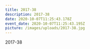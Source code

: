 ```yaml
---
title: 2017-38
description: 2017-38
date: 2020-10-07T11:25:43.178Z
event_date: 2020-10-07T11:25:43.195Z
picture: /images/uploads/2017-38.jpg
---
```

2017-38